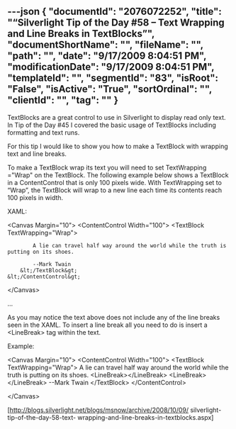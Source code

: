 ---json
{
  "documentId": "2076072252",
  "title": "“Silverlight Tip of the Day #58 – Text Wrapping and Line Breaks in TextBlocks”",
  "documentShortName": "",
  "fileName": "",
  "path": "",
  "date": "9/17/2009 8:04:51 PM",
  "modificationDate": "9/17/2009 8:04:51 PM",
  "templateId": "",
  "segmentId": "83",
  "isRoot": "False",
  "isActive": "True",
  "sortOrdinal": "",
  "clientId": "",
  "tag": ""
}
---

TextBlocks are a great control to use in Silverlight to display read only text. In Tip of the Day #45 I covered the basic usage of TextBlocks including formatting and text runs.

For this tip I would like to show you how to make a TextBlock with wrapping text and line breaks.

To make a TextBlock wrap its text you will need to set TextWrapping =&quot;Wrap&quot; on the TextBlock. The following example below shows a TextBlock in a ContentControl that is only 100 pixels wide. With TextWrapping set to “Wrap”, the TextBlock will wrap to a new line each time its contents reach 100 pixels in width.

XAML:

&lt;Canvas Margin=&quot;10&quot;&gt;
    &lt;ContentControl Width=&quot;100&quot;&gt;
        &lt;TextBlock TextWrapping=&quot;Wrap&quot;&gt;        

            A lie can travel half way around the world while the truth is putting on its shoes.        

            --Mark Twain
        &lt;/TextBlock&gt;
    &lt;/ContentControl&gt;
&lt;/Canvas&gt;

…

As you may notice the text above does not include any of the line breaks seen in the XAML. To insert a line break all you need to do is insert a &lt;LineBreak&gt; tag within the text.

Example:

&lt;Canvas Margin=&quot;10&quot;&gt;
    &lt;ContentControl Width=&quot;100&quot;&gt;
        &lt;TextBlock TextWrapping=&quot;Wrap&quot;&gt;
            A lie can travel half way around the world while the truth is putting on its shoes.
            &lt;LineBreak&gt;&lt;/LineBreak&gt;
            &lt;LineBreak&gt;&lt;/LineBreak&gt;
            --Mark Twain
        &lt;/TextBlock&gt;
    &lt;/ContentControl&gt;

&lt;/Canvas&gt;

[http://blogs.silverlight.net/blogs/msnow/archive/2008/10/09/
    silverlight-tip-of-the-day-58-text-
    wrapping-and-line-breaks-in-textblocks.aspx]
